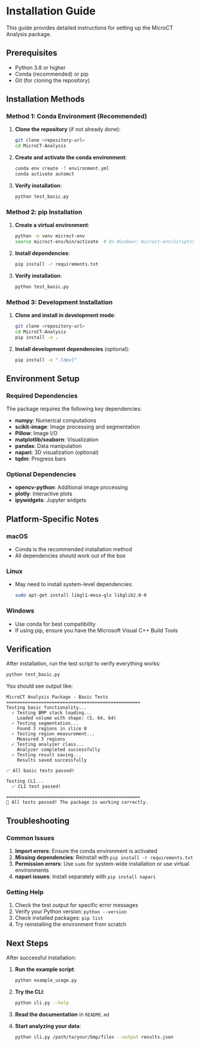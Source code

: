 # Installation Guide

This guide provides detailed instructions for setting up the MicroCT Analysis package.

## Prerequisites

- Python 3.8 or higher
- Conda (recommended) or pip
- Git (for cloning the repository)

## Installation Methods

### Method 1: Conda Environment (Recommended)

1. **Clone the repository** (if not already done):
   ```bash
   git clone <repository-url>
   cd MicroCT-Analysis
   ```

2. **Create and activate the conda environment**:
   ```bash
   conda env create -f environment.yml
   conda activate automct
   ```

3. **Verify installation**:
   ```bash
   python test_basic.py
   ```

### Method 2: pip Installation

1. **Create a virtual environment**:
   ```bash
   python -m venv microct-env
   source microct-env/bin/activate  # On Windows: microct-env\Scripts\activate
   ```

2. **Install dependencies**:
   ```bash
   pip install -r requirements.txt
   ```

3. **Verify installation**:
   ```bash
   python test_basic.py
   ```

### Method 3: Development Installation

1. **Clone and install in development mode**:
   ```bash
   git clone <repository-url>
   cd MicroCT-Analysis
   pip install -e .
   ```

2. **Install development dependencies** (optional):
   ```bash
   pip install -e ".[dev]"
   ```

## Environment Setup

### Required Dependencies

The package requires the following key dependencies:

- **numpy**: Numerical computations
- **scikit-image**: Image processing and segmentation
- **Pillow**: Image I/O
- **matplotlib/seaborn**: Visualization
- **pandas**: Data manipulation
- **napari**: 3D visualization (optional)
- **tqdm**: Progress bars

### Optional Dependencies

- **opencv-python**: Additional image processing
- **plotly**: Interactive plots
- **ipywidgets**: Jupyter widgets

## Platform-Specific Notes

### macOS

- Conda is the recommended installation method
- All dependencies should work out of the box

### Linux

- May need to install system-level dependencies:
  ```bash
  sudo apt-get install libgl1-mesa-glx libglib2.0-0
  ```

### Windows

- Use conda for best compatibility
- If using pip, ensure you have the Microsoft Visual C++ Build Tools

## Verification

After installation, run the test script to verify everything works:

```bash
python test_basic.py
```

You should see output like:
```
MicroCT Analysis Package - Basic Tests
==================================================
Testing basic functionality...
  ✓ Testing BMP stack loading...
    Loaded volume with shape: (5, 64, 64)
  ✓ Testing segmentation...
    Found 3 regions in slice 0
  ✓ Testing region measurement...
    Measured 3 regions
  ✓ Testing analyzer class...
    Analyzer completed successfully
  ✓ Testing result saving...
    Results saved successfully

✅ All basic tests passed!

Testing CLI...
  ✅ CLI test passed!

==================================================
🎉 All tests passed! The package is working correctly.
```

## Troubleshooting

### Common Issues

1. **Import errors**: Ensure the conda environment is activated
2. **Missing dependencies**: Reinstall with `pip install -r requirements.txt`
3. **Permission errors**: Use `sudo` for system-wide installation or use virtual environments
4. **napari issues**: Install separately with `pip install napari`

### Getting Help

1. Check the test output for specific error messages
2. Verify your Python version: `python --version`
3. Check installed packages: `pip list`
4. Try reinstalling the environment from scratch

## Next Steps

After successful installation:

1. **Run the example script**:
   ```bash
   python example_usage.py
   ```

2. **Try the CLI**:
   ```bash
   python cli.py --help
   ```

3. **Read the documentation** in `README.md`

4. **Start analyzing your data**:
   ```bash
   python cli.py /path/to/your/bmp/files --output results.json
   ``` 